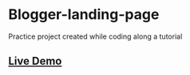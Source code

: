 # Blogger-landing-page
Practice project created while coding along a tutorial

## [Live Demo](https://uzair004.github.io/Blogger-landing-page/)
